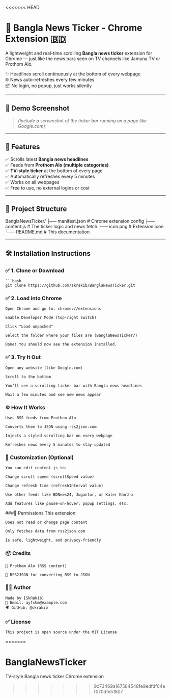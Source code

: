 <<<<<<< HEAD
# 🔴 Bangla News Ticker - Chrome Extension 🇧🇩

A lightweight and real-time scrolling **Bangla news ticker** extension for Chrome — just like the news bars seen on TV channels like Jamuna TV or Prothom Alo.

✨ Headlines scroll continuously at the bottom of every webpage  
🌐 News auto-refreshes every few minutes  
📦 No login, no popup, just works silently

---

## 📸 Demo Screenshot

> *(Include a screenshot of the ticker bar running on a page like Google.com)*

---

## 🚀 Features

✅ Scrolls latest **Bangla news headlines**  
✅ Feeds from **Prothom Alo (multiple categories)**  
✅ **TV-style ticker** at the bottom of every page  
✅ Automatically refreshes every 5 minutes  
✅ Works on all webpages  
✅ Free to use, no external logins or cost

---

## 📁 Project Structure

BanglaNewsTicker/
├── manifest.json # Chrome extension config
├── content.js # The ticker logic and news fetch
├── icon.png # Extension icon
└── README.md # This documentation


---------------------------------------------------------

## 🛠️ Installation Instructions

### ✅ 1. Clone or Download

    ```bash
    git clone https://github.com/skrakib/BanglaNewsTicker.git

### ✅ 2. Load into Chrome
    Open Chrome and go to: chrome://extensions

    Enable Developer Mode (top-right switch)

    Click "Load unpacked"

    Select the folder where your files are (BanglaNewsTicker/)

    Done! You should now see the extension installed.

### ✅ 3. Try It Out
    Open any website (like Google.com)

    Scroll to the bottom

    You’ll see a scrolling ticker bar with Bangla news headlines

    Wait a few minutes and see new news appear

### ⚙️ How It Works
    Uses RSS feeds from Prothom Alo

    Converts them to JSON using rss2json.com

    Injects a styled scrolling bar on every webpage

    Refreshes news every 5 minutes to stay updated

### 🔧 Customization (Optional)
    You can edit content.js to:

    Change scroll speed (scrollSpeed value)

    Change refresh time (refreshInterval value)

    Use other feeds like BDNews24, Jugantor, or Kaler Kantho

    Add features like pause-on-hover, popup settings, etc.

###📜 Permissions
    This extension:

    Does not read or change page content

    Only fetches data from rss2json.com

    Is safe, lightweight, and privacy-friendly

### 📦 Credits
    📰 Prothom Alo (RSS content)

    🔁 RSS2JSON for converting RSS to JSON

### 🧑‍💻 Author
    Made by [SkRakib]
    📧 Email: ayfskm@example.com
    🌍 GitHub: @skrakib

### ✅ License
    This project is open source under the MIT License

=======
# BanglaNewsTicker
TV-style Bangla news ticker Chrome extension
>>>>>>> 9c73469a167584548fe9edfdf04ef070dfe51807
